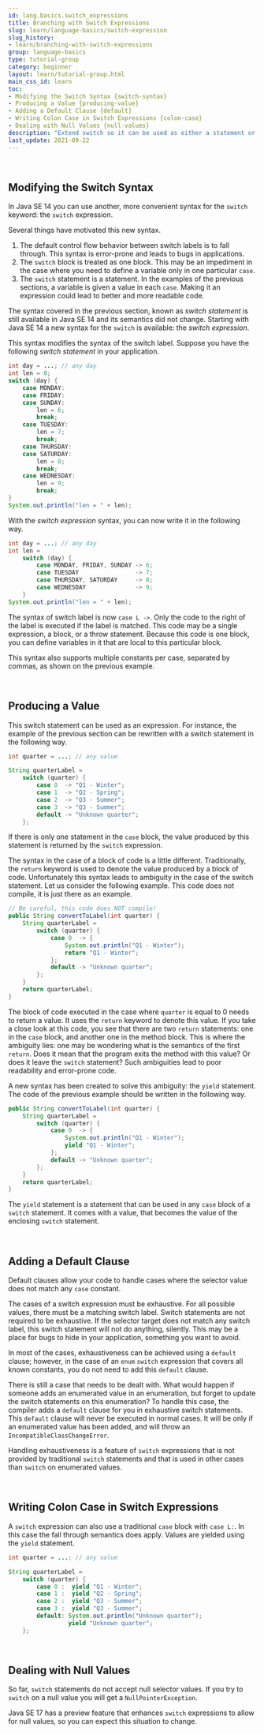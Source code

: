 ```yaml
---
id: lang.basics.switch_expressions
title: Branching with Switch Expressions
slug: learn/language-basics/switch-expression
slug_history:
- learn/branching-with-switch-expressions
group: language-basics
type: tutorial-group
category: beginner
layout: learn/tutorial-group.html
main_css_id: learn
toc:
- Modifying the Switch Syntax {switch-syntax}
- Producing a Value {producing-value}
- Adding a Default Clause {default}
- Writing Colon Case in Switch Expressions {colon-case}
- Dealing with Null Values {null-values}
description: "Extend switch so it can be used as either a statement or an expression."
last_update: 2021-09-22
---
```



<a id="switch-syntax">&nbsp;</a>
## Modifying the Switch Syntax

In Java SE 14 you can use another, more convenient syntax for the `switch` keyword: the `switch` expression.

Several things have motivated this new syntax.

1. The default control flow behavior between switch labels is to fall through. This syntax is error-prone and leads to bugs in applications.
2. The `switch` block is treated as one block. This may be an impediment in the case where you need to define a variable only in one particular `case`.
3. The `switch` statement is a statement. In the examples of the previous sections, a variable is given a value in each `case`. Making it an expression could lead to better and more readable code.

The syntax covered in the previous section, known as _switch statement_ is still available in Java SE 14 and its semantics did not change. Starting with Java SE 14 a new syntax for the `switch` is available: the _switch expression_.

This syntax modifies the syntax of the switch label. Suppose you have the following _switch statement_ in your application.

```java
int day = ...; // any day
int len = 0;
switch (day) {
    case MONDAY:
    case FRIDAY:
    case SUNDAY:
        len = 6;
        break;
    case TUESDAY:
        len = 7;
        break;
    case THURSDAY:
    case SATURDAY:
        len = 8;
        break;
    case WEDNESDAY:
        len = 9;
        break;
}
System.out.println("len = " + len);
```

With the _switch expression_ syntax, you can now write it in the following way.

```java
int day = ...; // any day
int len =
    switch (day) {
        case MONDAY, FRIDAY, SUNDAY -> 6;
        case TUESDAY                -> 7;
        case THURSDAY, SATURDAY     -> 8;
        case WEDNESDAY              -> 9;
    }
System.out.println("len = " + len);
```

The syntax of switch label is now `case L ->`. Only the code to the right of the label is executed if the label is matched. This code may be a single expression, a block, or a throw statement. Because this code is one block, you can define variables in it that are local to this particular block.

This syntax also supports multiple constants per case, separated by commas, as shown on the previous example.


<a id="producing-value">&nbsp;</a>
## Producing a Value

This switch statement can be used as an expression. For instance, the example of the previous section can be rewritten with a switch statement in the following way.

```java
int quarter = ...; // any value

String quarterLabel =
    switch (quarter) {
        case 0  -> "Q1 - Winter";
        case 1  -> "Q2 - Spring";
        case 2  -> "Q3 - Summer";
        case 3  -> "Q3 - Summer";
        default -> "Unknown quarter";
    };
```

If there is only one statement in the `case` block, the value produced by this statement is returned by the `switch` expression.

The syntax in the case of a block of code is a little different. Traditionally, the `return` keyword is used to denote the value produced by a block of code. Unfortunately this syntax leads to ambiguity in the case of the switch statement. Let us consider the following example. This code does not compile, it is just there as an example.

```java
// Be careful, this code does NOT compile!
public String convertToLabel(int quarter) {
    String quarterLabel =
        switch (quarter) {
            case 0  -> {
                System.out.println("Q1 - Winter");
                return "Q1 - Winter";
            };
            default -> "Unknown quarter";
        };
    }
    return quarterLabel;
}
```

The block of code executed in the case where `quarter` is equal to 0 needs to return a value. It uses the `return` keyword to denote this value. If you take a close look at this code, you see that there are two `return` statements: one in the `case` block, and another one in the method block. This is where the ambiguity lies: one may be wondering what is the semantics of the first `return`. Does it mean that the program exits the method with this value? Or does it leave the `switch` statement? Such ambiguities lead to poor readability and error-prone code.

A new syntax has been created to solve this ambiguity: the `yield` statement. The code of the previous example should be written in the following way.

```java
public String convertToLabel(int quarter) {
    String quarterLabel =
        switch (quarter) {
            case 0  -> {
                System.out.println("Q1 - Winter");
                yield "Q1 - Winter";
            };
            default -> "Unknown quarter";
        };
    }
    return quarterLabel;
}
```

The `yield` statement is a statement that can be used in any `case` block of a `switch` statement. It comes with a value, that becomes the value of the enclosing `switch` statement.


<a id="default">&nbsp;</a>
## Adding a Default Clause

Default clauses allow your code to handle cases where the selector value does not match any `case` constant.

The cases of a switch expression must be exhaustive. For all possible values, there must be a matching switch label. Switch statements are not required to be exhaustive. If the selector target does not match any switch label, this switch statement will not do anything, silently. This may be a place for bugs to hide in your application, something you want to avoid.

In most of the cases, exhaustiveness can be achieved using a `default` clause; however, in the case of an `enum` `switch` expression that covers all known constants, you do not need to add this `default` clause.

There is still a case that needs to be dealt with. What would happen if someone adds an enumerated value in an enumeration, but forget to update the switch statements on this enumeration? To handle this case, the compiler adds a `default` clause for you in exhaustive switch statements. This `default` clause will never be executed in normal cases. It will be only if an enumerated value has been added, and will throw an `IncompatibleClassChangeError`.

Handling exhaustiveness is a feature of `switch` expressions that is not provided by traditional `switch` statements and that is used in other cases than `switch` on enumerated values.


<a id="colon-case">&nbsp;</a>
## Writing Colon Case in Switch Expressions

A `switch` expression can also use a traditional `case` block with `case L:`. In this case the fall through semantics does apply. Values are yielded using the `yield` statement.

```java
int quarter = ...; // any value

String quarterLabel =
    switch (quarter) {
        case 0 :  yield "Q1 - Winter";
        case 1 :  yield "Q2 - Spring";
        case 2 :  yield "Q3 - Summer";
        case 3 :  yield "Q3 - Summer";
        default: System.out.println("Unknown quarter");
                 yield "Unknown quarter";
    };
```


<a id="null-values">&nbsp;</a>
## Dealing with Null Values

So far, `switch` statements do not accept null selector values. If you try to `switch` on a null value you will get a `NullPointerException`.

Java SE 17 has a preview feature that enhances `switch` expressions to allow for null values, so you can expect this situation to change.
